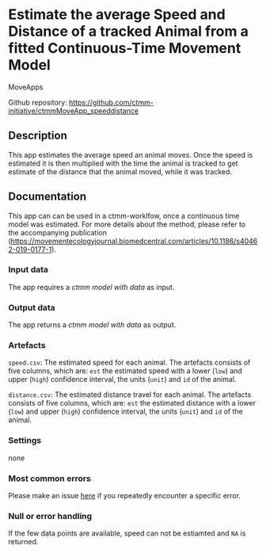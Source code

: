 # Estimate the average Speed and Distance of a tracked Animal from a fitted Continuous-Time Movement Model

MoveApps

Github repository: https://github.com/ctmm-initiative/ctmmMoveApp_speeddistance

## Description
This app estimates the average speed an animal moves. Once the speed is estimated it is then multiplied with the time the animal is tracked to get estimate of the distance that the animal moved, while it was tracked. 

## Documentation
This app can can be used in a ctmm-worklfow, once a continuous time model was estimated. For more details about the method, please refer to the accompanying publication (https://movementecologyjournal.biomedcentral.com/articles/10.1186/s40462-019-0177-1). 

### Input data
The app requires a *ctmm model with data* as input. 

### Output data
The app returns a *ctmm model with data* as output. 

### Artefacts

`speed.csv`: The estimated speed for each animal. The artefacts consists of five columns, which are: `est` the estimated speed with a lower (`low`) and upper (`high`) confidence interval, the units (`unit`) and `id` of the animal. 

`distance.csv`: The estimated distance travel for each animal. The artefacts consists of five columns, which are: `est` the estimated distance with a lower (`low`) and upper (`high`) confidence interval, the units (`unit`) and `id` of the animal. 


### Settings 
none

### Most common errors
Please make an issue [here](https://github.com/ctmm-initiative/ctmmMoveApp_speeddistance/issues) if you repeatedly encounter a specific error.

### Null or error handling
If the few data points are available, speed can not be estiamted and `NA` is returned. 
